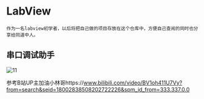 # LabView
    作为一名labview初学者，以后将把自己做的项目存放在这个仓库中，方便自己查阅的同时也分享给同道中人。
## 串口调试助手
![11](https://user-images.githubusercontent.com/71379095/155466307-c47680c6-2484-42e3-bd84-cb37e8b48ab3.png)

参考B站UP主加油小林哥https://www.bilibili.com/video/BV1oh411U7Vy?from=search&seid=18002838508202722226&spm_id_from=333.337.0.0
